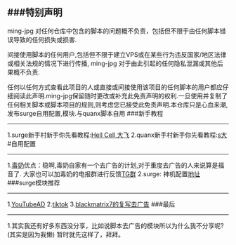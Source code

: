 ###特别声明
-------------------------------------------------------------------------------
ming-jpg 对任何仓库中包含的脚本的问题概不负责，包括但不限于由任何脚本错误导致的任何损失或损害.

间接使用脚本的任何用户,包括但不限于建立VPS或在某些行为违反国家/地区法律或相关法规的情况下进行传播, ming-jpg 对于由此引起的任何隐私泄漏或其他后果概不负责.

任何以任何方式查看此项目的人或直接或间接使用该项目的任何脚本的用户都应仔细阅读此声明.ming-jpg保留随时更改或补充此免责声明的权利.一旦使用并复制了任何相关脚本或脚本项目的规则,则考虑您已接受此免责声明.本仓库只是心血来潮,发布surge自用配置,模块.与quanx脚本自用
###新手教程

-------------------------------------------------------------------------------

1.surge新手村新手你先看教程:[Hell Cell](https://youtu.be/YwVZxtFFSpM),[大飞](https://youtu.be/V-p0PIC4un4)
2.quanx新手村新手你先看教程:[s大](https://www.notion.so/kopshawn/Quantumult-X-1d32ddc6e61c4892ad2ec5ea47f00917)
#自用配置

-------------------------------------------------------------------------------

1.[毒奶](https://raw.githubusercontent.com/limbopro/Profiles4limbo/main/full.conf)优点：稳啊,毒奶自家有一个去广告的计划,对于重度去广告的人来说算是福音了.
大家也可以加毒奶的电报群进行反馈[TG群](https://t.me/Adblock4limbo)
2.surge: 神机配置[地址](https://github.com/DivineEngine/Profiles/tree/master)
###surge模块推荐

-------------------------------------------------------------------------------

1.[YouTubeAD](https://raw.githubusercontent.com/Choler/Surge/master/Module/youtube.sgmodule)
2.[tiktok](https://raw.githubusercontent.com/lhie1/Rules/master/Surge/Surge%203/Module/TikTokUnlock.sgmodule)
3.[blackmatrix7的复写去广告](https://raw.githubusercontent.com/blackmatrix7/ios_rule_script/master/rewrite/Surge/Advertising/Advertising.sgmodule)
###最后

-------------------------------------------------------------------------------

1.其实我还有好多东西没分享，比如说脚本去广告的模块所以为什么我不分享呢?(其实是因为我懒)
暂时就先这样了，拜拜。

